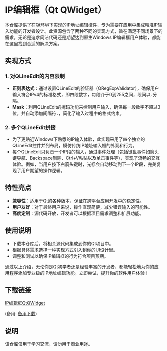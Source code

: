 # IP编辑框（Qt QWidget）

本仓库提供了在Qt环境下实现的IP地址编辑控件，专为需要在应用中集成精准IP输入功能的开发者设计。此资源包含了两种不同的实现方式，旨在满足不同场景下的需求，无论是追求简洁代码还是期望达到原生Windows IP编辑框用户体验，都能在这里找到合适的解决方案。

## 实现方式

### 1. 对QLineEdit的内容限制

- **正则表达式**：通过设置QLineEdit的验证器（QRegExpValidator），确保用户输入符合IPv4的标准格式，即四段数字，每段介于0到255之间，段间以`.`分隔。
- **Mask**：利用QLineEdit的掩码功能来控制用户输入，确保每一段数字不超过3位，并自动添加间隔符`.`，简化了输入过程中的格式约束。

### 2. 多个QLineEdit拼接

- 为了更贴近Windows下熟悉的IP输入体验，此实现采用了四个独立的QLineEdit控件并列布局，模仿传统IP地址输入框的外观和行为。
- 每个QLineEdit只负责一个IP段的输入，通过事件处理（包括键盘事件如箭头键导航、Backspace删除、Ctrl+V粘贴以及单击事件等），实现了流畅的交互体验。例如，当用户按下右箭头键时，光标会自动移动到下一个IP段，完美复现了用户期望的操作逻辑。

## 特性亮点

- **兼容性**：适用于Qt的各种版本，保证在跨平台应用开发中的稳定性。
- **用户友好**：对于最终用户来说，操作直观简便，减少错误输入的可能性。
- **高度定制**：源代码开放，开发者可以根据项目需求调整和扩展功能。

## 使用说明

- 下载本仓库后，将相关源代码集成到你的Qt项目中。
- 根据具体需求选择一种实现方式引入到你的UI设计里。
- 调整和测试以确保IP编辑框的行为符合项目预期。

通过以上介绍，无论你是Qt初学者还是经验丰富的开发者，都能轻松地为你的应用程序添加专业级的IP地址编辑功能。立即尝试，提升你的软件用户体验！

## 下载链接
[IP编辑框QtQWidget](https://pan.quark.cn/s/9fd62e7bbfe6) 

(备用: [备用下载](https://pan.baidu.com/s/11kmRVdM6UaQlNi5b-_HRPA?pwd=1234))

## 说明

该仓库仅用于学习交流，请勿用于商业用途。

